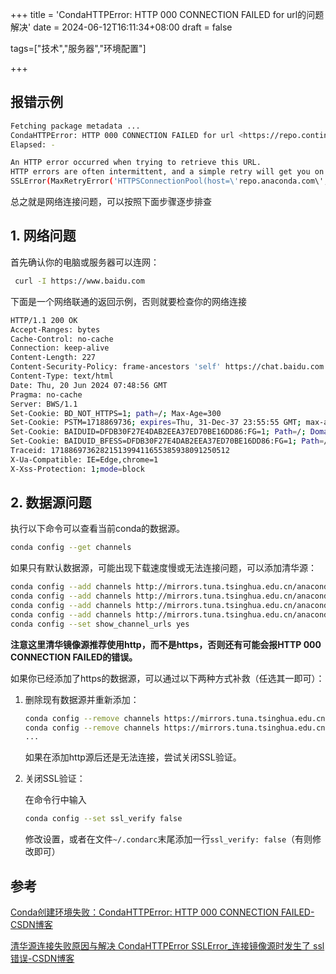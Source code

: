 +++
title = 'CondaHTTPError: HTTP 000 CONNECTION FAILED for url的问题解决'
date = 2024-06-12T16:11:34+08:00
draft = false

tags=["技术","服务器","环境配置"]

+++

## 报错示例

```bash
Fetching package metadata ...
CondaHTTPError: HTTP 000 CONNECTION FAILED for url <https://repo.continuum.io/pkgs/main/linux-64/repodata.json.bz2>
Elapsed: -

An HTTP error occurred when trying to retrieve this URL.
HTTP errors are often intermittent, and a simple retry will get you on your way.
SSLError(MaxRetryError('HTTPSConnectionPool(host=\'repo.anaconda.com\', port=443): Max retries exceeded with url: /pkgs/main/linux-64/repodata.json.bz2 (Caused by SSLError(SSLError("bad handshake: Error([(\'SSL routines\', \'ssl3_get_server_certificate\', \'certificate verify failed\')],)",),))',),)

```

总之就是网络连接问题，可以按照下面步骤逐步排查

## 1. 网络问题

 首先确认你的电脑或服务器可以连网：

```bash
 curl -I https://www.baidu.com
```

下面是一个网络联通的返回示例，否则就要检查你的网络连接

```bash
HTTP/1.1 200 OK
Accept-Ranges: bytes
Cache-Control: no-cache
Connection: keep-alive
Content-Length: 227
Content-Security-Policy: frame-ancestors 'self' https://chat.baidu.com http://mirror-chat.baidu.com https://fj-chat.baidu.com https://hba-chat.baidu.com https://hbe-chat.baidu.com https://njjs-chat.baidu.com https://nj-chat.baidu.com https://hna-chat.baidu.com https://hnb-chat.baidu.com http://debug.baidu-int.com;
Content-Type: text/html
Date: Thu, 20 Jun 2024 07:48:56 GMT
Pragma: no-cache
Server: BWS/1.1
Set-Cookie: BD_NOT_HTTPS=1; path=/; Max-Age=300
Set-Cookie: PSTM=1718869736; expires=Thu, 31-Dec-37 23:55:55 GMT; max-age=2147483647; path=/; domain=.baidu.com
Set-Cookie: BAIDUID=DFDB30F27E4DAB2EEA37ED70BE16DD86:FG=1; Path=/; Domain=baidu.com; Max-Age=31536000
Set-Cookie: BAIDUID_BFESS=DFDB30F27E4DAB2EEA37ED70BE16DD86:FG=1; Path=/; Domain=baidu.com; Max-Age=31536000; Secure; SameSite=None
Traceid: 1718869736282151399411655385938091250512
X-Ua-Compatible: IE=Edge,chrome=1
X-Xss-Protection: 1;mode=block
```



## 2. 数据源问题

执行以下命令可以查看当前conda的数据源。

```bash
conda config --get channels
```

如果只有默认数据源，可能出现下载速度慢或无法连接问题，可以添加清华源：

```bash
conda config --add channels http://mirrors.tuna.tsinghua.edu.cn/anaconda/pkgs/main/
conda config --add channels http://mirrors.tuna.tsinghua.edu.cn/anaconda/pkgs/free/
conda config --add channels http://mirrors.tuna.tsinghua.edu.cn/anaconda/cloud/conda-forge/
conda config --add channels http://mirrors.tuna.tsinghua.edu.cn/anaconda/cloud/msys2/
conda config --set show_channel_urls yes
```

**注意这里清华镜像源推荐使用http，而不是https，否则还有可能会报HTTP 000 CONNECTION FAILED的错误。**

如果你已经添加了https的数据源，可以通过以下两种方式补救（任选其一即可）：

1. 删除现有数据源并重新添加：

   ```bash
   conda config --remove channels https://mirrors.tuna.tsinghua.edu.cn/anaconda/pkgs/free/
   conda config --remove channels https://mirrors.tuna.tsinghua.edu.cn/anaconda/pkgs/main/
   ...
   ```

   如果在添加http源后还是无法连接，尝试关闭SSL验证。

2. 关闭SSL验证：

   在命令行中输入

   ```bash
   conda config --set ssl_verify false
   ```

   修改设置，或者在文件`~/.condarc`末尾添加一行`ssl_verify: false`（有则修改即可）



## 参考

[Conda创建环境失败：CondaHTTPError: HTTP 000 CONNECTION FAILED-CSDN博客](https://blog.csdn.net/sinat_38079265/article/details/121163019)

[清华源连接失败原因与解决 CondaHTTPError SSLError_连接镜像源时发生了 ssl 错误-CSDN博客](https://blog.csdn.net/kxqt233/article/details/121167753)
